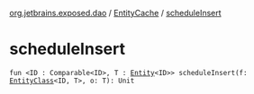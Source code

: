 [org.jetbrains.exposed.dao](../index.md) / [EntityCache](index.md) / [scheduleInsert](.)

# scheduleInsert

`fun <ID : Comparable<ID>, T : `[`Entity`](../-entity/index.md)`<ID>> scheduleInsert(f: `[`EntityClass`](../-entity-class/index.md)`<ID, T>, o: T): Unit`